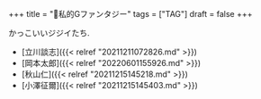 +++
title = "🔖私的Gファンタジー"
tags = ["TAG"]
draft = false
+++

かっこいいジジイたち.

-   [立川談志]({{< relref "20211211072826.md" >}})
-   [岡本太郎]({{< relref "20220601155926.md" >}})
-   [秋山仁]({{< relref "20211215145218.md" >}})
-   [小澤征爾]({{< relref "20211215145403.md" >}})

